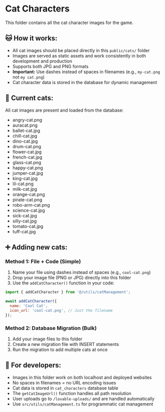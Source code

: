# Cat Characters

This folder contains all the cat character images for the game.

## 🐱 **How it works:**

- All cat images should be placed directly in this `public/cats/` folder
- Images are served as static assets and work consistently in both development and production
- Supports both JPG and PNG formats
- **Important:** Use dashes instead of spaces in filenames (e.g., `my-cat.png` not `my cat.png`)
- Cat character data is stored in the database for dynamic management

## 📁 **Current cats:**

All cat images are present and loaded from the database:

- angry-cat.png
- auracat.png
- ballet-cat.jpg
- chill-cat.jpg
- dino-cat.jpg
- drum-cat.png
- flower-cat.jpg
- french-cat.jpg
- glass-cat.png
- happy-cat.png
- jumper-cat.jpg
- king-cat.jpg
- lil-cat.png
- milk-cat.jpg
- orange-cat.png
- pirate-cat.png
- robo-arm-cat.png
- science-cat.jpg
- sick-cat.jpg
- silly-cat.jpg
- tomato-cat.jpg
- tuff-cat.jpg

## ➕ **Adding new cats:**

### Method 1: File + Code (Simple)

1. Name your file using dashes instead of spaces (e.g., `cool-cat.png`)
2. Drop your image file (PNG or JPG) directly into this folder
3. Use the `addCatCharacter()` function in your code:

```javascript
import { addCatCharacter } from '@/utils/catManagement';

await addCatCharacter({
  name: 'Cool Cat',
  icon_url: 'cool-cat.png', // Just the filename
});
```

### Method 2: Database Migration (Bulk)

1. Add your image files to this folder
2. Create a new migration file with INSERT statements
3. Run the migration to add multiple cats at once

## 🚀 **For developers:**

- Images in this folder work on both localhost and deployed websites
- No spaces in filenames = no URL encoding issues
- Cat data is stored in `cat_characters` database table
- The `getCatImageUrl()` function handles all path resolution
- User uploads go to `/lovable-uploads/` and are handled automatically
- Use `src/utils/catManagement.ts` for programmatic cat management
